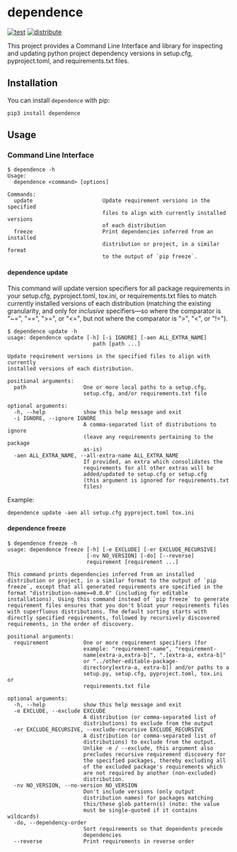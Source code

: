 # dependence

[![test](https://github.com/enorganic/dependence/actions/workflows/test.yml/badge.svg?branch=main)](https://github.com/enorganic/dependence/actions/workflows/test.yml)
[![distribute](https://github.com/enorganic/dependence/actions/workflows/distribute.yml/badge.svg?branch=main)](https://github.com/enorganic/dependence/actions/workflows/distribute.yml)

This project provides a Command Line Interface and library for inspecting
and updating python project dependency versions in setup.cfg, pyproject.toml,
and requirements.txt files.

## Installation

You can install `dependence` with pip:

```shell
pip3 install dependence
```

## Usage

### Command Line Interface

```console
$ dependence -h
Usage:
  dependence <command> [options]

Commands:
  update                      Update requirement versions in the specified
                              files to align with currently installed versions
                              of each distribution
  freeze                      Print dependencies inferred from an installed
                              distribution or project, in a similar format
                              to the output of `pip freeze`.
```

#### dependence update

This command will update version specifiers for
all package requirements in your setup.cfg, pyproject.toml, tox.ini,
or requirements.txt files to match currently installed versions of each
distribution (matching the existing granularity, and only for *inclusive*
specifiers—so where the comparator is "~=", "==", ">=", or "<=", but not where
the comparator is ">", "<", or "!=").

```console
$ dependence update -h
usage: dependence update [-h] [-i IGNORE] [-aen ALL_EXTRA_NAME]
                           path [path ...]

Update requirement versions in the specified files to align with currently
installed versions of each distribution.

positional arguments:
  path                  One or more local paths to a setup.cfg,
                        setup.cfg, and/or requirements.txt file

optional arguments:
  -h, --help            show this help message and exit
  -i IGNORE, --ignore IGNORE
                        A comma-separated list of distributions to ignore
                        (leave any requirements pertaining to the package
                        as-is)
  -aen ALL_EXTRA_NAME, --all-extra-name ALL_EXTRA_NAME
                        If provided, an extra which consolidates the
                        requirements for all other extras will be
                        added/updated to setup.cfg or setup.cfg
                        (this argument is ignored for requirements.txt
                        files)
```

Example:

```shell script
dependence update -aen all setup.cfg pyproject.toml tox.ini
```

#### dependence freeze

```console
$ dependence freeze -h
usage: dependence freeze [-h] [-e EXCLUDE] [-er EXCLUDE_RECURSIVE]
                         [-nv NO_VERSION] [-do] [--reverse]
                         requirement [requirement ...]

This command prints dependencies inferred from an installed
distribution or project, in a similar format to the output of `pip
freeze`, except that all generated requirements are specified in the
format "distribution-name==0.0.0" (including for editable
installations). Using this command instead of `pip freeze` to generate
requirement files ensures that you don't bloat your requirements files
with superfluous distributions. The default sorting starts with
directly specified requirements, followed by recursively discovered
requirements, in the order of discovery.

positional arguments:
  requirement           One or more requirement specifiers (for
                        example: "requirement-name", "requirement-
                        name[extra-a,extra-b]", ".[extra-a, extra-b]"
                        or "../other-editable-package-
                        directory[extra-a, extra-b]) and/or paths to a
                        setup.py, setup.cfg, pyproject.toml, tox.ini or
                        requirements.txt file

optional arguments:
  -h, --help            show this help message and exit
  -e EXCLUDE, --exclude EXCLUDE
                        A distribution (or comma-separated list of
                        distributions) to exclude from the output
  -er EXCLUDE_RECURSIVE, --exclude-recursive EXCLUDE_RECURSIVE
                        A distribution (or comma-separated list of
                        distributions) to exclude from the output.
                        Unlike -e / --exclude, this argument also
                        precludes recursive requirement discovery for
                        the specified packages, thereby excluding all
                        of the excluded package's requirements which
                        are not required by another (non-excluded)
                        distribution.
  -nv NO_VERSION, --no-version NO_VERSION
                        Don't include versions (only output
                        distribution names) for packages matching
                        this/these glob pattern(s) (note: the value
                        must be single-quoted if it contains wildcards)
  -do, --dependency-order
                        Sort requirements so that dependents precede
                        dependencies
  --reverse             Print requirements in reverse order
```
